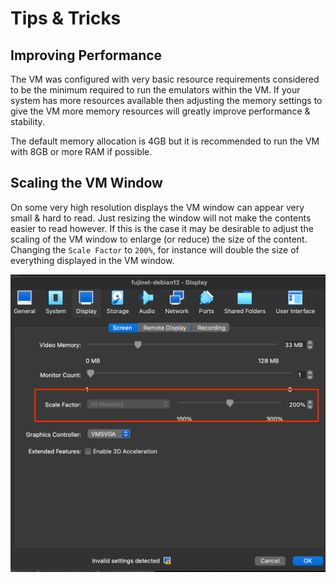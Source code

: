 # Tips & Tricks

## Improving Performance 

The VM was configured with very basic resource requirements considered to be the minimum required to run the emulators within the VM.  If your system has more resources available then adjusting the memory settings to give the VM more memory resources will greatly improve performance & stability.  

The default memory allocation is 4GB but it is recommended to run the VM with 8GB or more RAM if possible. 

## Scaling the VM Window

On some very high resolution displays the VM window can appear very small & hard to read.  Just resizing the window will not make the contents easier to read however.  If this is the case it may be desirable to adjust the scaling of the VM window to enlarge (or reduce) the size of the content.  Changing the `Scale Factor` to `200%`, for instance will double the size of everything displayed in the VM window.

![Increase RAM for Performance](./media/fujinet-vm-adjust-display-scaling.png)